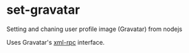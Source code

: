 # set-gravatar

Setting and chaning user profile image (Gravatar) from nodejs

Uses Gravatar's [xml-rpc](http://en.gravatar.com/site/implement/xmlrpc/)
interface.
